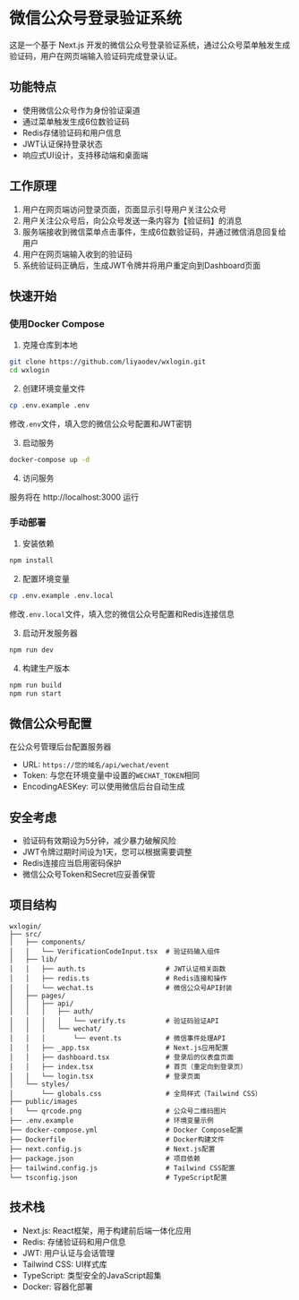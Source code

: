 # 微信公众号登录验证系统

这是一个基于 Next.js 开发的微信公众号登录验证系统，通过公众号菜单触发生成验证码，用户在网页端输入验证码完成登录认证。

## 功能特点

- 使用微信公众号作为身份验证渠道
- 通过菜单触发生成6位数验证码
- Redis存储验证码和用户信息
- JWT认证保持登录状态
- 响应式UI设计，支持移动端和桌面端

## 工作原理

1. 用户在网页端访问登录页面，页面显示引导用户关注公众号
2. 用户关注公众号后，向公众号发送一条内容为【验证码】的消息
3. 服务端接收到微信菜单点击事件，生成6位数验证码，并通过微信消息回复给用户
4. 用户在网页端输入收到的验证码
5. 系统验证码正确后，生成JWT令牌并将用户重定向到Dashboard页面

## 快速开始

### 使用Docker Compose

1. 克隆仓库到本地

```bash
git clone https://github.com/liyaodev/wxlogin.git
cd wxlogin
```

2. 创建环境变量文件

```bash
cp .env.example .env
```

修改`.env`文件，填入您的微信公众号配置和JWT密钥

3. 启动服务

```bash
docker-compose up -d
```

4. 访问服务

服务将在 http://localhost:3000 运行

### 手动部署

1. 安装依赖

```bash
npm install
```

2. 配置环境变量

```bash
cp .env.example .env.local
```

修改`.env.local`文件，填入您的微信公众号配置和Redis连接信息

3. 启动开发服务器

```bash
npm run dev
```

4. 构建生产版本

```bash
npm run build
npm run start
```

## 微信公众号配置

在公众号管理后台配置服务器
   - URL: `https://您的域名/api/wechat/event`
   - Token: 与您在环境变量中设置的`WECHAT_TOKEN`相同
   - EncodingAESKey: 可以使用微信后台自动生成

## 安全考虑

- 验证码有效期设为5分钟，减少暴力破解风险
- JWT令牌过期时间设为1天，您可以根据需要调整
- Redis连接应当启用密码保护
- 微信公众号Token和Secret应妥善保管

## 项目结构

```
wxlogin/
├── src/
│   ├── components/
│   │   └── VerificationCodeInput.tsx  # 验证码输入组件
│   ├── lib/
│   │   ├── auth.ts                    # JWT认证相关函数
│   │   ├── redis.ts                   # Redis连接和操作
│   │   └── wechat.ts                  # 微信公众号API封装
│   ├── pages/
│   │   ├── api/
│   │   │   ├── auth/
│   │   │   │   └── verify.ts          # 验证码验证API
│   │   │   └── wechat/
│   │   │       └── event.ts           # 微信事件处理API
│   │   ├── _app.tsx                   # Next.js应用配置
│   │   ├── dashboard.tsx              # 登录后的仪表盘页面
│   │   ├── index.tsx                  # 首页（重定向到登录页）
│   │   └── login.tsx                  # 登录页面
│   └── styles/
│       └── globals.css                # 全局样式（Tailwind CSS）
├── public/images
│   └── qrcode.png                     # 公众号二维码图片
├── .env.example                       # 环境变量示例
├── docker-compose.yml                 # Docker Compose配置
├── Dockerfile                         # Docker构建文件
├── next.config.js                     # Next.js配置
├── package.json                       # 项目依赖
├── tailwind.config.js                 # Tailwind CSS配置
└── tsconfig.json                      # TypeScript配置
```

## 技术栈

- Next.js: React框架，用于构建前后端一体化应用
- Redis: 存储验证码和用户信息
- JWT: 用户认证与会话管理
- Tailwind CSS: UI样式库
- TypeScript: 类型安全的JavaScript超集
- Docker: 容器化部署

